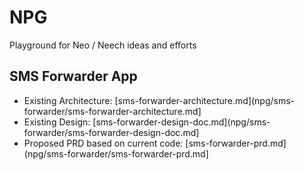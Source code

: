 # NPG
Playground for Neo / Neech ideas and efforts

## SMS Forwarder App
- Existing Architecture: [sms-forwarder-architecture.md](npg/sms-forwarder/sms-forwarder-architecture.md]
- Existing Design: [sms-forwarder-design-doc.md](npg/sms-forwarder/sms-forwarder-design-doc.md]
- Proposed PRD based on current code: [sms-forwarder-prd.md](npg/sms-forwarder/sms-forwarder-prd.md]
